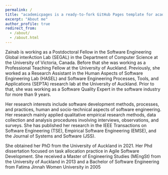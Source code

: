 ```yaml
---
permalink: /
title: "academicpages is a ready-to-fork GitHub Pages template for academic personal websites"
excerpt: "About me"
author_profile: true
redirect_from: 
  - /about/
  - /about.html
---
```


Zainab is working as a Postdoctoral Fellow in the Software Engineering Global interAction Lab (SEGAL) in the Department of Computer Science at the University of Victoria, Canada. Before that she was working as a Professional Teaching Fellow at the University of Auckland. Previously, she worked as a Research Assistant in the Human Aspects of Software Engineering Lab (HASEL) and Software Engineering Processes, Tools, and Applications (SEPTA) research lab at the University of Auckland. Prior to that, she was working as a Software Quality Expert in the software industry for more than 9 years.

Her research interests include software development methods, processes, and practices, human and socio-technical aspects of software engineering. Her research mainly applied qualitative empirical research methods, data collection and analysis procedures involving interviews, observations, and surveys. She has published her research in the IEEE Transactions on Software Engineering (TSE), Empirical Software Engineering (EMSE), and the Journal of Systems and Software (JSS).

She obtained her PhD from the University of Auckland in 2021. Her Phd dissertation focused on task allocation practice in Agile Software Development. She received a Master of Engineering Studies (MEngSt) from the University of Auckland in 2013 and a Bachelor of Software Engineering from Fatima Jinnah Women University in 2005
